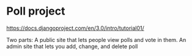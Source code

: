 # Poll project 
https://docs.djangoproject.com/en/3.0/intro/tutorial01/

Two parts:
A public site that lets people view polls and vote in them.
An admin site that lets you add, change, and delete poll
